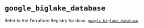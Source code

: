 # `google_biglake_database`

Refer to the Terraform Registry for docs: [`google_biglake_database`](https://registry.terraform.io/providers/hashicorp/google/6.27.0/docs/resources/biglake_database).
